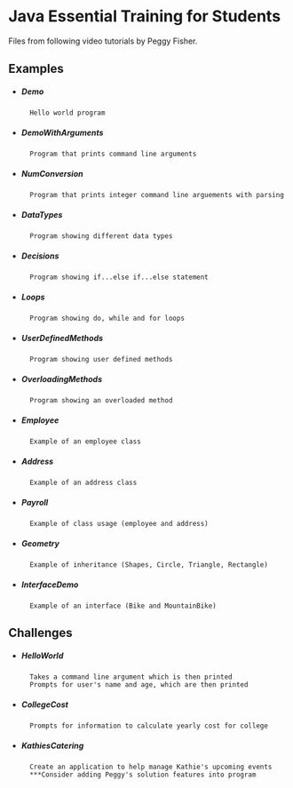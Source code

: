 # Java Essential Training for Students

Files from following video tutorials by Peggy Fisher.

## Examples 

* ##### Demo
		Hello world program
					
* ##### DemoWithArguments 
		Program that prints command line arguments
				
* ##### NumConversion 
		Program that prints integer command line arguements with parsing
				
* ##### DataTypes 
		Program showing different data types
				
* ##### Decisions 
		Program showing if...else if...else statement
				
* ##### Loops 
		Program showing do, while and for loops
			
* ##### UserDefinedMethods 
		Program showing user defined methods
				
* ##### OverloadingMethods 
		Program showing an overloaded method
				
* ##### Employee 
		Example of an employee class
				
* ##### Address
		Example of an address class
				
* ##### Payroll 
		Example of class usage (employee and address)

* ##### Geometry
		Example of inheritance (Shapes, Circle, Triangle, Rectangle)

* #####	InterfaceDemo 
		Example of an interface (Bike and MountainBike)

## Challenges

* ##### HelloWorld
		Takes a command line argument which is then printed
		Prompts for user's name and age, which are then printed

* ##### CollegeCost
		Prompts for information to calculate yearly cost for college

* ##### KathiesCatering
		Create an application to help manage Kathie's upcoming events
		***Consider adding Peggy's solution features into program
